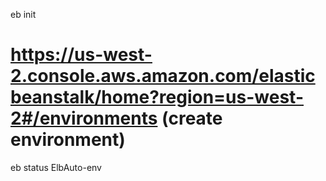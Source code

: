  eb init
# https://us-west-2.console.aws.amazon.com/elasticbeanstalk/home?region=us-west-2#/environments (create environment)

eb status ElbAuto-env
